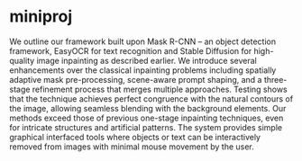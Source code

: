 # miniproj
We outline our framework built upon Mask R-CNN – an object
detection framework, EasyOCR for text recognition and Stable
Diffusion for high-quality image inpainting as described earlier.
We introduce several enhancements over the classical inpainting problems including spatially adaptive mask pre-processing,
scene-aware prompt shaping, and a three-stage refinement process that merges multiple approaches. Testing shows that the
technique achieves perfect congruence with the natural contours
of the image, allowing seamless blending with the background
elements. Our methods exceed those of previous one-stage inpainting techniques, even for intricate structures and artificial
patterns. The system provides simple graphical interfaced tools
where objects or text can be interactively removed from images
with minimal mouse movement by the user.
